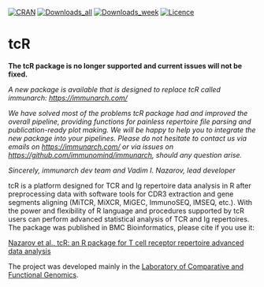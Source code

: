 [![CRAN](http://www.r-pkg.org/badges/version/tcR?style=flat-square)](https://cran.r-project.org/package=tcR)
[![Downloads_all](http://cranlogs.r-pkg.org/badges/grand-total/tcR)](http://www.r-pkg.org/pkg/tcR)
[![Downloads_week](http://cranlogs.r-pkg.org/badges/last-week/tcR)](http://www.r-pkg.org/pkg/tcR)
[![Licence](https://img.shields.io/hexpm/l/plug.svg?style=flat-square)](http://www.apache.org/licenses/LICENSE-2.0)

tcR
===

**The tcR package is no longer supported and current issues will not be fixed.** 

*A new package is available that is designed to replace tcR called immunarch: https://immunarch.com/*

*We have solved most of the problems tcR package had and improved the overall pipeline, providing functions for painless repertoire file parsing and publication-ready plot making. We will be happy to help you to integrate the new package into your pipelines. Please do not hesitate to contact us via emails on https://immunarch.com/ or via issues on https://github.com/immunomind/immunarch, should any question arise.*

*Sincerely, immunarch dev team and Vadim I. Nazarov, lead developer*

tcR is a platform designed for TCR and Ig repertoire data analysis in R after preprocessing data with software tools for CDR3 extraction and gene segments aligning (MiTCR, MiXCR, MiGEC, ImmunoSEQ, IMSEQ, etc.). With the power and flexibility of R language and procedures supported by tcR users can perform advanced statistical analysis of TCR and Ig repertoires. The package was published in BMC Bioinformatics, please cite if you use it:

[Nazarov et al., tcR: an R package for T cell receptor repertoire advanced data analysis](http://www.biomedcentral.com/1471-2105/16/175)

The project was developed mainly in the [Laboratory of Comparative and Functional Genomics](http://labcfg.ibch.ru/lcfg.html).
